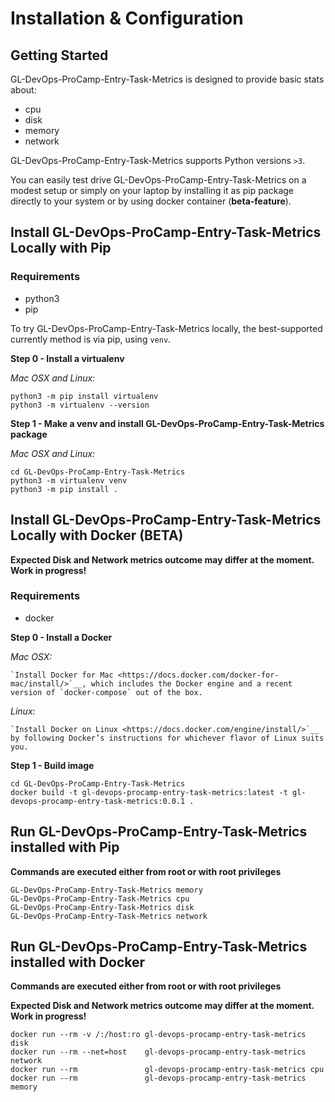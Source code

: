 # Installation & Configuration


## Getting Started

GL-DevOps-ProCamp-Entry-Task-Metrics is designed to provide basic stats about:
* cpu
* disk
* memory
* network

GL-DevOps-ProCamp-Entry-Task-Metrics supports Python versions ``>3``.

You can easily test drive GL-DevOps-ProCamp-Entry-Task-Metrics on a modest setup
or simply on your laptop by installing it as pip package directly to your system
or by using docker container (**beta-feature**).

## Install GL-DevOps-ProCamp-Entry-Task-Metrics Locally with Pip

### Requirements
* python3
* pip

To try GL-DevOps-ProCamp-Entry-Task-Metrics locally, the best-supported currently
method is via pip, using ``venv``.

**Step 0 - Install a virtualenv**

*Mac OSX and Linux:*

```commandline
python3 -m pip install virtualenv
python3 -m virtualenv --version
```

**Step 1 - Make a venv and install GL-DevOps-ProCamp-Entry-Task-Metrics package**

*Mac OSX and Linux:*

```commandline
cd GL-DevOps-ProCamp-Entry-Task-Metrics
python3 -m virtualenv venv
python3 -m pip install .
```

## Install GL-DevOps-ProCamp-Entry-Task-Metrics Locally with Docker (BETA)

**Expected Disk and Network metrics outcome may differ at the moment. Work in progress!**

### Requirements
* docker

**Step 0 - Install a Docker**

*Mac OSX:*

    `Install Docker for Mac <https://docs.docker.com/docker-for-mac/install/>`__, which includes the Docker engine and a recent version of `docker-compose` out of the box.

*Linux:*

    `Install Docker on Linux <https://docs.docker.com/engine/install/>`__ by following Docker’s instructions for whichever flavor of Linux suits you.

**Step 1 - Build image**

```commandline
cd GL-DevOps-ProCamp-Entry-Task-Metrics
docker build -t gl-devops-procamp-entry-task-metrics:latest -t gl-devops-procamp-entry-task-metrics:0.0.1 .
```

## Run GL-DevOps-ProCamp-Entry-Task-Metrics installed with Pip

**Commands are executed either from root or with root privileges**

```commandline
GL-DevOps-ProCamp-Entry-Task-Metrics memory
GL-DevOps-ProCamp-Entry-Task-Metrics cpu
GL-DevOps-ProCamp-Entry-Task-Metrics disk
GL-DevOps-ProCamp-Entry-Task-Metrics network
```

## Run GL-DevOps-ProCamp-Entry-Task-Metrics installed with Docker

**Commands are executed either from root or with root privileges**

**Expected Disk and Network metrics outcome may differ at the moment. Work in progress!**

```commandline
docker run --rm -v /:/host:ro gl-devops-procamp-entry-task-metrics disk
docker run --rm --net=host    gl-devops-procamp-entry-task-metrics network
docker run --rm               gl-devops-procamp-entry-task-metrics cpu
docker run --rm               gl-devops-procamp-entry-task-metrics memory
```

